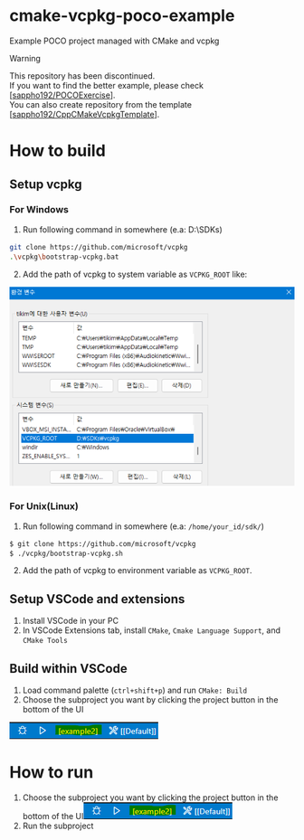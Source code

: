 # cmake-vcpkg-poco-example

Example POCO project managed with CMake and vcpkg

> [!WARNING]  
> This repository has been discontinued.  
> If you want to find the better example, please check [[sappho192/POCOExercise](https://github.com/sappho192/POCOExercise)].  
> You can also create repository from the template [[sappho192/CppCMakeVcpkgTemplate](https://github.com/sappho192/CppCMakeVcpkgTemplate)].  

# How to build

## Setup vcpkg

### For Windows

1. Run following command in somewhere (e.a: D:\SDKs\)

```bash
git clone https://github.com/microsoft/vcpkg
.\vcpkg\bootstrap-vcpkg.bat
```

2. Add the path of vcpkg to system variable as `VCPKG_ROOT` like:

![vcpkg_root_windows.png](image/README/vcpkg_root_windows.png)

### For Unix(Linux)

1. Run following command in somewhere (e.a: `/home/your_id/sdk/`)

```bash
$ git clone https://github.com/microsoft/vcpkg
$ ./vcpkg/bootstrap-vcpkg.sh
```

2. Add the path of vcpkg to environment variable as `VCPKG_ROOT`.

## Setup VSCode and extensions

1. Install VSCode in your PC
2. In VSCode Extensions tab, install `CMake`, `Cmake Language Support`, and `CMake Tools`

## Build within VSCode

1. Load command palette (`ctrl+shift+p`) and run `CMake: Build`
2. Choose the subproject you want by clicking the project button in the bottom of the UI

![vscode_choose_subproject](image/README/vscode_choose_subproject.png)

# How to run

1. Choose the subproject you want by clicking the project button in the bottom of the UI![vscode_choose_subproject](image/README/vscode_choose_subproject.png)
2. Run the subproject
